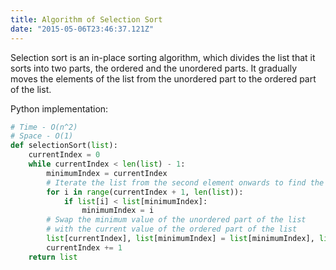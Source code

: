 ```yaml
---
title: Algorithm of Selection Sort
date: "2015-05-06T23:46:37.121Z"
---
```


Selection sort is an in-place sorting algorithm, which divides the list that it sorts into two parts, the ordered and the unordered parts. It gradually moves the elements of the list from the unordered part to the ordered part of the list.

Python implementation:

```python
# Time - O(n^2)
# Space - O(1)
def selectionSort(list):
    currentIndex = 0
    while currentIndex < len(list) - 1:
        minimumIndex = currentIndex
        # Iterate the list from the second element onwards to find the minimum value
        for i in range(currentIndex + 1, len(list)):
            if list[i] < list[minimumIndex]:
                minimumIndex = i
        # Swap the minimum value of the unordered part of the list
        # with the current value of the ordered part of the list
        list[currentIndex], list[minimumIndex] = list[minimumIndex], list[currentIndex]
        currentIndex += 1
    return list
```
